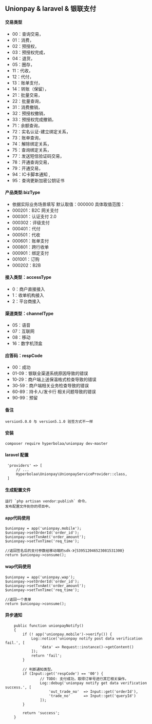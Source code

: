 ## Unionpay & laravel & 银联支付

#### 交易类型
 * 00：查询交易，
 * 01：消费，
 * 02：预授权，
 * 03：预授权完成，
 * 04：退货，
 * 05：圈存，
 * 11：代收，
 * 12：代付，
 * 13：账单支付，
 * 14：转账（保留），
 * 21：批量交易，
 * 22：批量查询，
 * 31：消费撤销，
 * 32：预授权撤销，
 * 33：预授权完成撤销，
 * 71：余额查询，
 * 72：实名认证-建立绑定关系，
 * 73：账单查询，
 * 74：解除绑定关系，
 * 75：查询绑定关系，
 * 77：发送短信验证码交易，
 * 78：开通查询交易，
 * 79：开通交易，
 * 94：IC卡脚本通知 ,
 * 95：查询更新加密公钥证书
 
#### 产品类型:bizType
 * 依据实际业务场景填写 默认取值：000000 具体取值范围：
 * 000201：B2C 网关支付
 * 000301：认证支付 2.0
 * 000302：评级支付
 * 000401：代付
 * 000501：代收
 * 000601：账单支付
 * 000801：跨行收单
 * 000901：绑定支付
 * 001001：订购
 * 000202：B2B
 
#### 接入类型：accessType
 * 0：商户直接接入
 * 1：收单机构接入
 * 2：平台商接入

#### 渠道类型：channelType
 * 05：语音
 * 07：互联网
 * 08：移动
 * 16：数字机顶盒

#### 应答码：respCode
 * 00：成功
 * 01-09：银联全渠道系统原因导致的错误
 * 10-29：商户端上送保温格式检查导致的错误
 * 30-59：商户端相关业务检查导致的错误
 * 60-89：持卡人/发卡行 相关问题导致的错误
 * 90-99：预留
 

 
#### 备注
    version5.0.0 与 version5.1.0 验签方式不一样
 
 
#### 安装
    composer require hyperbolaa/unionpay dev-master
 
#### laravel 配置
     'providers' => [
         // ...
         Hyperbolaa\Unionpay\UnionpayServiceProvider::class,
     ]
  
#### 生成配置文件
    运行 `php artisan vendor:publish` 命令，
    发布配置文件到你的项目中。
 
#### app代码使用
    $unionpay = app('unionpay.mobile');
    $unionpay->setOrderId('order_id');
    $unionpay->setTxnAmt('order_amount');
    $unionpay->setTxnTime('req_time');
    
    //返回签名后的支付参数给移动端的sdk-》{539512046523081531300}
    return $unionpay->consume();
    
#### wap代码使用
    $unionpay = app('unionpay.wap');
    $unionpay->setOrderId('order_id');
    $unionpay->setTxnAmt('order_amount');
    $unionpay->setTxnTime('req_time');
    
    //返回一个表单
    return $unionpay->consume();
    
#### 异步通知
    	public function unionpayNotify()
    	{
    		if (! app('unionpay.mobile')->verify()) {
    			Log::notice('unionpay notify post data verification fail.', [
    				'data' => Request::instance()->getContent()
    			]);
    			return 'fail';
    		}
    
    		// 判断通知类型。
    		if (Input::get('respCode') == '00') {
    				// TODO: 支付成功，取得订单号进行其它相关操作。
    				Log::debug('unionpay notify get data verification success.', [
    					'out_trade_no'  => Input::get('orderId'),
    					'trade_no'      => Input::get('queryId')
    				]);
    		}
    
    		return 'success';
    	}

 
 
 